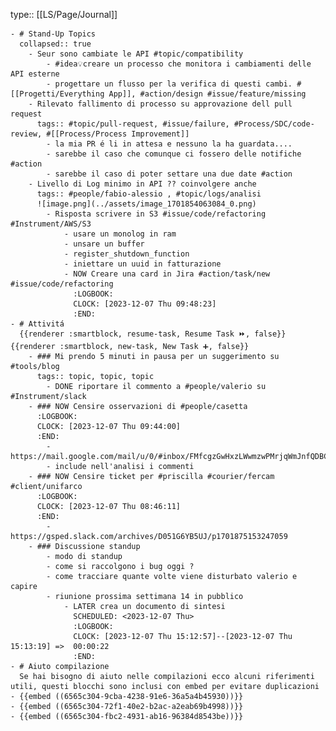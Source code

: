type:: [[LS/Page/Journal]]

	- # Stand-Up Topics
	  collapsed:: true
		- Seur sono cambiate le API #topic/compatibility
			- #idea💡creare un processo che monitora i cambiamenti delle API esterne
			- progettare un flusso per la verifica di questi cambi. #[[Progetti/Everything App]], #action/design #issue/feature/missing
		- Rilevato fallimento di processo su approvazione dell pull request
		  tags:: #topic/pull-request, #issue/failure, #Process/SDC/code-review, #[[Process/Process Improvement]]
			- la mia PR é li in attesa e nessuno la ha guardata....
			- sarebbe il caso che comunque ci fossero delle notifiche #action
			- sarebbe il caso di poter settare una due date #action
		- Livello di Log minimo in API ?? coinvolgere anche
		  tags:: #people/fabio-alessio , #topic/logs/analisi
		  ![image.png](../assets/image_1701854063084_0.png)
			- Risposta scrivere in S3 #issue/code/refactoring #Instrument/AWS/S3
				- usare un monolog in ram
				- unsare un buffer
				- register_shutdown_function
				- iniettare un uuid in fatturazione
				- NOW Creare una card in Jira #action/task/new #issue/code/refactoring
				  :LOGBOOK:
				  CLOCK: [2023-12-07 Thu 09:48:23]
				  :END:
	- # Attivitá
	  {{renderer :smartblock, resume-task, Resume Task ⏩️, false}} {{renderer :smartblock, new-task, New Task ➕, false}}
		- ### Mi prendo 5 minuti in pausa per un suggerimento su #tools/blog
		  tags:: topic, topic, topic
			- DONE riportare il commento a #people/valerio su #Instrument/slack
		- ### NOW Censire osservazioni di #people/casetta
		  :LOGBOOK:
		  CLOCK: [2023-12-07 Thu 09:44:00]
		  :END:
			- https://mail.google.com/mail/u/0/#inbox/FMfcgzGwHxzLWwmzwPMrjqWmJnfQDBCN
			- include nell'analisi i commenti
		- ### NOW Censire ticket per #priscilla #courier/fercam #client/unifarco
		  :LOGBOOK:
		  CLOCK: [2023-12-07 Thu 08:46:11]
		  :END:
			- https://gsped.slack.com/archives/D051G6YB5UJ/p1701875153247059
		- ### Discussione standup
			- modo di standup
			- come si raccolgono i bug oggi ?
			- come tracciare quante volte viene disturbato valerio e capire
			- riunione prossima settimana 14 in pubblico
				- LATER crea un documento di sintesi
				  SCHEDULED: <2023-12-07 Thu>
				  :LOGBOOK:
				  CLOCK: [2023-12-07 Thu 15:12:57]--[2023-12-07 Thu 15:13:19] =>  00:00:22
				  :END:
	- # Aiuto compilazione
	  Se hai bisogno di aiuto nelle compilazioni ecco alcuni riferimenti utili, questi blocchi sono inclusi con embed per evitare duplicazioni
	- {{embed ((6565c304-9cba-4238-91e6-36a5a4b45930))}}
	- {{embed ((6565c304-72f1-40e2-b2ac-a2eab69b4998))}}
	- {{embed ((6565c304-fbc2-4931-ab16-96384d8543be))}}